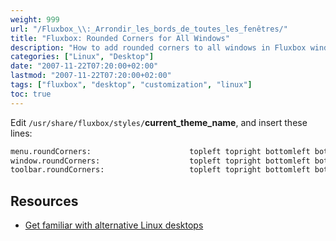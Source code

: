 ```yaml
---
weight: 999
url: "/Fluxbox_\\:_Arrondir_les_bords_de_toutes_les_fenêtres/"
title: "Fluxbox: Rounded Corners for All Windows"
description: "How to add rounded corners to all windows in Fluxbox window manager"
categories: ["Linux", "Desktop"]
date: "2007-11-22T07:20:00+02:00"
lastmod: "2007-11-22T07:20:00+02:00"
tags: ["fluxbox", "desktop", "customization", "linux"]
toc: true
---
```


Edit `/usr/share/fluxbox/styles/`**current_theme_name**, and insert these lines:

```bash
menu.roundCorners:                      topleft topright bottomleft bottomright
window.roundCorners:                    topleft topright bottomleft bottomrondie
toolbar.roundCorners:                   topleft topright bottomleft bottomrondie
```

## Resources
- [Get familiar with alternative Linux desktops](/pdf/get_familiar_with_alternative_linux_desktops.pdf)
